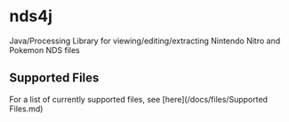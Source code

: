 # nds4j
Java/Processing Library for viewing/editing/extracting Nintendo Nitro and Pokemon NDS files

## Supported Files
For a list of currently supported files, see [here](/docs/files/Supported Files.md)